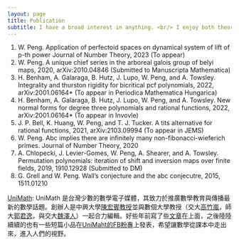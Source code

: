 ```yaml
---
layout: page
title: Publication
subtitle: I have a broad interest in anything. <br/> I enjoy both theory and application!
---
```

1. W. Peng. Application of perfectoid spaces on dynamical system of lift of p-th power
Journal of Number Theory, 2023 (To appear)
2. W. Peng. A unique chief series in the arboreal galois group of belyi maps, 2020,
arXiv:2010.04846 (Submitted to Manuscripta Mathematica)
3. H. Benham, A. Galaraga, B. Hutz, J. Lupo, W. Peng, and A. Towsley. Integrality
and thurston rigidity for bicritical pcf polynomials, 2022, arXiv:2001.06164* (To
appear in Periodica Mathematica Hungarica)
4. H. Benham, A. Galaraga, B. Hutz, J. Lupo, W. Peng, and A. Towsley. New normal
forms for degree three polynomials and rational functions, 2022, arXiv:2001.06164*
(To appear in Invovle)
5. J. P. Bell, K. Huang, W. Peng, and T. J. Tucker. A tits alternative for rational
functions, 2021, arXiv:2103.09994 (To appear in JEMS)
6. W. Peng. Abc implies there are infinitely many non-fibonacci-wieferich primes.
Journal of Number Theory, 2020
7. A. Chlopecki, J. Levier-Gomes, W. Peng, A. Shearer, and A. Towsley. Permutation
polynomials: iteration of shift and inversion maps over finite fields, 2019, 1910.12928
(Submitted to DM)
8. G. Grell and W. Peng. Wall’s conjecture and the abc conjecutre, 2015, 1511.01210

[UniMath](https://sites.google.com/a/g2.nctu.edu.tw/unimath/): UniMath 是台灣少數的數學電子媒體，其致力於推廣數學教育與傳播最新的數學話題。創辦人是中興大學[陳宏賓教授](http://www.amath.nchu.edu.tw/member_detail.php?Key=65)並與數個大學教授（交大[高竹嵐](https://stat.nycu.edu.tw/zh_tw/members/teacher/-%E9%AB%98%E7%AB%B9%E5%B5%90-16291129)，師大[郭君逸](https://scholar.lib.ntnu.edu.tw/zh/persons/jun-yi-guo)，與交大[魏澤人](https://scholar.nycu.edu.tw/zh/persons/tzer-jen-wei)）一起合力編輯。好些年前寫了些[文章](https://sites.google.com/a/g2.nctu.edu.tw/unimath/%E4%BD%9C%E8%80%85/%E5%BD%AD%E4%BF%8A%E6%96%87?authuser=0)在上面，之後陸陸續續的也有一些短篇小品在[UniMaht的FB粉專](https://www.facebook.com/UniMathTw)上發表，希望讓數學從課本中走出來，進入人們的視野。